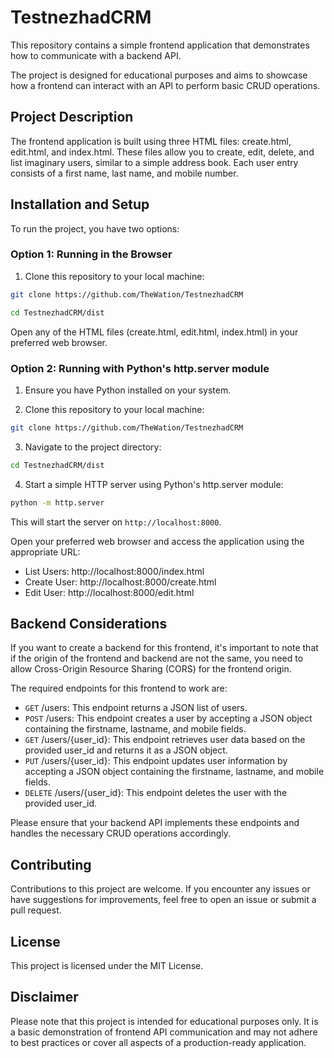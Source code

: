# TestnezhadCRM

This repository contains a simple frontend application that demonstrates how to communicate with a backend API.

The project is designed for educational purposes and aims to showcase how a frontend can interact with an API to perform basic CRUD operations.

## Project Description

The frontend application is built using three HTML files: create.html, edit.html, and index.html. These files allow you to create, edit, delete, and list imaginary users, similar to a simple address book. Each user entry consists of a first name, last name, and mobile number.

## Installation and Setup

To run the project, you have two options:

### Option 1: Running in the Browser

1. Clone this repository to your local machine:

```bash
git clone https://github.com/TheWation/TestnezhadCRM
```

```bash
cd TestnezhadCRM/dist
```

Open any of the HTML files (create.html, edit.html, index.html) in your preferred web browser.

### Option 2: Running with Python's http.server module

1. Ensure you have Python installed on your system.

2. Clone this repository to your local machine:

```bash
git clone https://github.com/TheWation/TestnezhadCRM
```


3. Navigate to the project directory:

```bash
cd TestnezhadCRM/dist
```

4. Start a simple HTTP server using Python's http.server module:

```bash
python -m http.server
```

This will start the server on `http://localhost:8000`.

Open your preferred web browser and access the application using the appropriate URL:

- List Users: http://localhost:8000/index.html
- Create User: http://localhost:8000/create.html
- Edit User: http://localhost:8000/edit.html

## Backend Considerations
If you want to create a backend for this frontend, it's important to note that if the origin of the frontend and backend are not the same, you need to allow Cross-Origin Resource Sharing (CORS) for the frontend origin.

The required endpoints for this frontend to work are:


- `GET` /users: This endpoint returns a JSON list of users.
- `POST` /users: This endpoint creates a user by accepting a JSON object containing the firstname, lastname, and mobile fields.
- `GET` /users/{user_id}: This endpoint retrieves user data based on the provided user_id and returns it as a JSON object.
- `PUT` /users/{user_id}: This endpoint updates user information by accepting a JSON object containing the firstname, lastname, and mobile fields.
- `DELETE` /users/{user_id}: This endpoint deletes the user with the provided user_id.

Please ensure that your backend API implements these endpoints and handles the necessary CRUD operations accordingly.

## Contributing

Contributions to this project are welcome. If you encounter any issues or have suggestions for improvements, feel free to open an issue or submit a pull request.

## License
This project is licensed under the MIT License.

## Disclaimer
Please note that this project is intended for educational purposes only. It is a basic demonstration of frontend API communication and may not adhere to best practices or cover all aspects of a production-ready application.